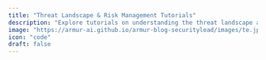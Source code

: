 ```yaml
---
title: "Threat Landscape & Risk Management Tutorials"
description: "Explore tutorials on understanding the threat landscape and managing cybersecurity risks effectively."
image: "https://armur-ai.github.io/armur-blog-securitylead/images/te.jpg"
icon: "code"
draft: false
---
```



